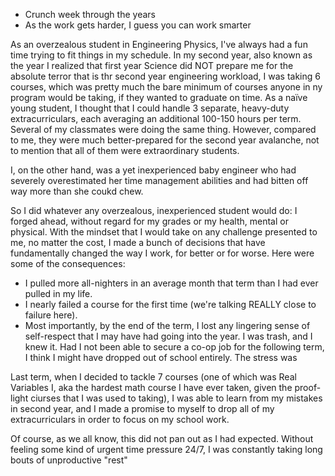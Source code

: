 - Crunch week through the years
- As the work gets harder, I guess you can work smarter

As an overzealous student in Engineering Physics, I've always had a fun time trying to fit things in my schedule. In my second year, also known as the year I realized that first year Science did NOT prepare me for the absolute terror that is thr second year engineering workload, I was taking 6 courses, which was pretty much the bare minimum of courses anyone in ny program would be taking, if they wanted to graduate on time. As a naïve young student, I thought that I could handle 3 separate, heavy-duty extracurriculars, each averaging an additional 100-150 hours per term. Several of my classmates were doing the same thing. However, compared to me, they were much better-prepared for the second year avalanche, not to mention that all of them were extraordinary students. 

I, on the other hand, was a yet inexperienced baby engineer who had severely overestimated her time management abilities and had bitten off way more than she coukd chew.

So I did whatever any overzealous, inexperienced student would do: I forged ahead, without regard for my grades or my health, mental or physical. With the mindset that I would take on any challenge presented to me, no matter the cost, I made a bunch of decisions that have fundamentally changed the way I work, for better or for worse. Here were some of the consequences:

- I pulled more all-nighters in an average month that term than I had ever pulled in my life.
- I nearly failed a course for the first time (we're talking REALLY close to failure here).
- Most importantly, by the end of the term, I lost any lingering sense of self-respect that I may have had going into the year. I was trash, and I knew it. Had I not been able to secure a co-op job for the following term, I think I might have dropped out of school entirely. The stress was 

Last term, when I decided to tackle 7 courses (one of which was Real Variables I, aka the hardest math course I have ever taken, given the proof-light ciurses that I was used to taking), I was able to learn from my mistakes in second year, and I made a promise to myself to drop all of my extracurriculars in order to focus on my school work.

Of course, as we all know, this did not pan out as I had expected. Without feeling some kind of urgent time pressure 24/7, I was constantly taking long bouts of unproductive "rest"  
